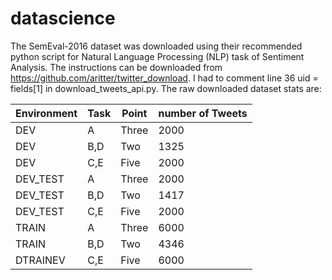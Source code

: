 # datascience
The SemEval-2016 dataset was downloaded using their recommended python script for Natural Language Processing (NLP) task of Sentiment Analysis. The instructions can be downloaded from https://github.com/aritter/twitter_download. I had to comment line 36 uid = fields[1] in download_tweets_api.py. The raw downloaded dataset stats are:

Environment | Task | Point |  number of Tweets
------------|------|-------|--------------------
DEV         | A    | Three |	2000
DEV         | B,D  | Two   | 	1325
DEV         | C,E  | Five  | 	2000
DEV_TEST    | A    | Three | 	2000 
DEV_TEST    | B,D  | Two   | 	1417
DEV_TEST    | C,E  | Five  | 	2000
TRAIN       | A    | Three |	6000
TRAIN       | B,D  | Two   | 	4346
DTRAINEV    | C,E  | Five  | 	6000
